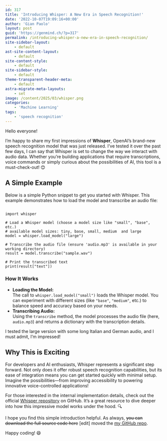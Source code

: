 ```yaml
---
id: 317
title: 'Introducing Whisper: A New Era in Speech Recognition!'
date: '2022-10-07T19:09:16+00:00'
author: 'Gian Paolo'
layout: post
guid: 'https://genmind.ch/?p=317'
permalink: /introducing-whisper-a-new-era-in-speech-recognition/
site-sidebar-layout:
    - default
ast-site-content-layout:
    - default
site-content-style:
    - default
site-sidebar-style:
    - default
theme-transparent-header-meta:
    - default
astra-migrate-meta-layouts:
    - set
image: /content/2025/03/whisper.png
categories:
    - 'Machine Learning'
tags:
    - 'speech recognition'
---
```


Hello everyone!

I’m happy to share my first impressions of **Whisper**, OpenAI’s brand-new speech recognition model that was just released. I’ve tested it over the past few days, I can say that Whisper is set to change the way we interact with audio data. Whether you’re building applications that require transcriptions, voice commands or simply curious about the possibilities of AI, this tool is a must-check-out! 😊

## A Simple Example

Below is a simple Python snippet to get you started with Whisper. This example demonstrates how to load the model and transcribe an audio file:

```

import whisper

# Load a Whisper model (choose a model size like "small", "base", etc.)
# available model sizes: tiny, base, small, medium	and large
model = whisper.load_model("large")

# Transcribe the audio file (ensure 'audio.mp3' is available in your working directory)
result = model.transcribe("sample.wav")

# Print the transcribed text
print(result["text"])
```

### How It Works

- **Loading the Model:**  
    The call to `whisper.load_model("small")` loads the Whisper model. You can experiment with different sizes (like `"base"`, `"medium"`, etc.) to balance speed and accuracy based on your needs.
- **Transcribing Audio:**  
    Using the `transcribe` method, the model processes the audio file (here, `audio.mp3`) and returns a dictionary with the transcription details.

I tested the large version with some long Italian and German audio, and I must admit, I’m impressed!

## Why This is Exciting

For developers and AI enthusiasts, Whisper represents a significant step forward. Not only does it offer robust speech recognition capabilities, but its ease of integration means you can get started quickly with minimal setup. Imagine the possibilities—from improving accessibility to powering innovative voice-controlled applications!

For those interested in the internal implementation details, check out the official [Whisper repository](https://github.com/openai/whisper) on GitHub. It’s a great resource to dive deeper into how this impressive model works under the hood. 🔍

I hope you find this simple introduction helpful. As always, <del>you can download the full source code here</del> \[edit\] moved the [my GitHub repo](https://github.com/gsantopaolo/ML).

Happy coding! 😄
